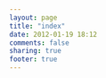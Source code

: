 ```yaml
---
layout: page
title: "index"
date: 2012-01-19 18:12
comments: false
sharing: true
footer: true
---
```


